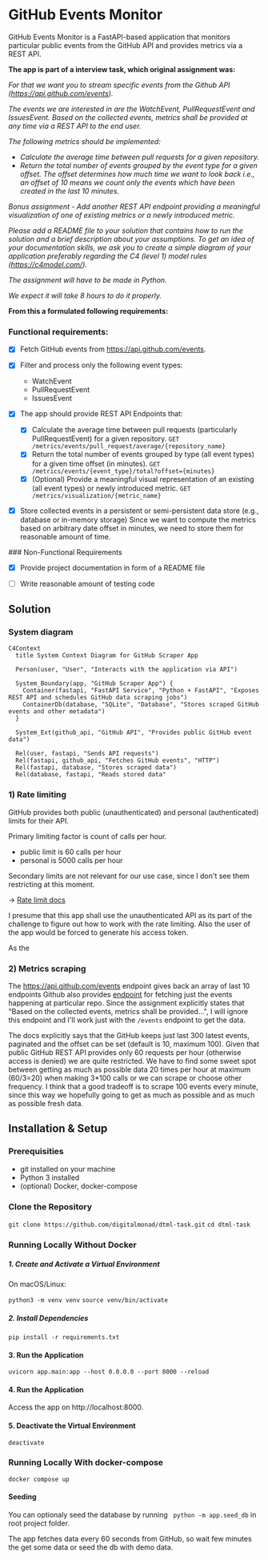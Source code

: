# GitHub Events Monitor

GitHub Events Monitor is a FastAPI-based application that monitors particular public events from the GitHub API and provides metrics via a REST API.

**The app is part of a interview task, which original assignment was:**


_For that we want you to stream specific events from the Github API (https://api.github.com/events)._

_The events we are interested in are the WatchEvent, PullRequestEvent and IssuesEvent. Based on the collected events, metrics shall be provided at any time via a REST API to the end user._

_The following metrics should be implemented:_
- _Calculate the average time between pull requests for a given repository._
- _Return the total number of events grouped by the event type for a given offset. The offset determines how much time we want to look back i.e., an offset of 10 means we count only the events which have been created in the last 10 minutes._

_Bonus assignment - Add another REST API endpoint providing a meaningful visualization of one of existing metrics or a newly introduced metric._

_Please add a README file to your solution that contains how to run the solution and a brief description about your assumptions. To get an idea of your documentation skills, we ask you to create a simple diagram of your application preferably regarding the C4 (level 1) model rules (https://c4model.com/)._

_The assignment will have to be made in Python._

_We expect it will take 8 hours to do it properly._

**From this a formulated following requirements:**

### Functional requirements:
- [X] Fetch GitHub events from https://api.github.com/events.

- [X] Filter and process only the following event types: 
    - WatchEvent
    - PullRequestEvent
    - IssuesEvent

- [X] The app should provide REST API Endpoints that:
   - [X] Calculate the average time between pull requests (particularly PullRequestEvent) for a given repository.
   ```GET /metrics/events/pull_request/average/{repository_name}```
   - [X] Return the total number of events grouped by type (all event types) for a given time offset (in minutes).
   ```GET /metrics/events/{event_type}/total?offset={minutes}```
   - [X] (Optional) Provide a meaningful visual representation of an existing (all event types) or newly introduced metric.
   ```GET /metrics/visualization/{metric_name}```

- [X] Store collected events in a persistent or semi-persistent data store (e.g., database or in-memory storage)
Since we want to compute the metrics based on arbitrary date offset in minutes, we need to store them for reasonable amount of time.

### Non-Functional Requirements

- [X] Provide project documentation in form of a README file
- [ ] Write reasonable amount of testing code


## Solution

### System diagram

```mermaid
C4Context
  title System Context Diagram for GitHub Scraper App

  Person(user, "User", "Interacts with the application via API")
  
  System_Boundary(app, "GitHub Scraper App") {
    Container(fastapi, "FastAPI Service", "Python + FastAPI", "Exposes REST API and schedules GitHub data scraping jobs")
    ContainerDb(database, "SQLite", "Database", "Stores scraped GitHub events and other metadata")
  }

  System_Ext(github_api, "GitHub API", "Provides public GitHub event data")

  Rel(user, fastapi, "Sends API requests")
  Rel(fastapi, github_api, "Fetches GitHub events", "HTTP")
  Rel(fastapi, database, "Stores scraped data")
  Rel(database, fastapi, "Reads stored data"
```

### 1) Rate limiting

GitHub provides both public (unauthenticated) and personal (authenticated) limits for their API.

Primary limiting factor is count of calls per hour.
- public limit is 60 calls per hour
- personal is 5000 calls per hour

Secondary limits are not relevant for our use case, since I don't see them restricting at this moment.

-> [Rate limit docs](https://docs.github.com/en/rest/using-the-rest-api/rate-limits-for-the-rest-api?apiVersion=2022-11-28)

I presume that this app shall use the unauthenticated API as its part of the challenge to figure out how to work with the rate limiting. Also the user of the app would be forced to generate his access token.

As the 

### 2) Metrics scraping

The https://api.github.com/events endpoint gives back an array of last 10 endpoints
Github also provides [endpoint](https://docs.github.com/en/rest/activity/events?apiVersion=2022-11-28#list-repository-events) for fetching just the events happening at particular repo.
Since the assignment explicitly states that "Based on the collected events, metrics shall be provided...", I will ignore this endpoint and I'll work just with the ```/events``` endpoint to get the data.

The docs explicitly says that the GitHub keeps just last 300 latest events, paginated and the offset can be set (default is 10, maximum 100).
Given that public GitHub REST API provides only 60 requests per hour (otherwise access is denied) we are quite restricted.
We have to find some sweet spot between getting as much as possible data 20 times per hour at maximum (60/3=20) when making 3*100 calls or we can scrape or choose other frequency.
I think that a good tradeoff is to scrape 100 events every minute, since this way we hopefully going to get as much as possible and as much as possible fresh data.



## Installation & Setup
### Prerequisities
- git installed on your machine
- Python 3 installed
- (optional) Docker, docker-compose

### Clone the Repository
```git clone https://github.com/digitalmonad/dtml-task.git```
```cd dtml-task```

### Running Locally Without Docker
##### 1. Create and Activate a Virtual Environment
On macOS/Linux:

```python3 -m venv venv```
```source venv/bin/activate```

##### 2. Install Dependencies
```pip install -r requirements.txt```

#### 3. Run the Application
```uvicorn app.main:app --host 0.0.0.0 --port 8000 --reload```

#### 4. Run the Application
Access the app on http://localhost:8000.

#### 5. Deactivate the Virtual Environment
```deactivate```

### Running Locally With docker-compose
```docker compose up```

#### Seeding
You can optionaly seed the database by running
``` python -m app.seed_db``` in root project folder.

The app fetches data every 60 seconds from GitHub, so wait few minutes the get some data or seed the db with demo data.
